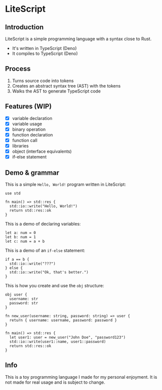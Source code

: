 # LiteScript

## Introduction

LiteScript is a simple programming language with a syntax close to Rust.

- It's written in TypeScript (Deno)
- It compiles to TypeScript (Deno)

## Process

1. Turns source code into tokens
2. Creates an abstract syntax tree (AST) with the tokens
3. Walks the AST to generate TypeScript code

## Features (WIP)

- [x] variable declaration
- [x] variable usage
- [x] binary operation
- [x] function declaration
- [x] function call
- [x] libraries
- [x] object (interface equivalents)
- [x] if-else statement

## Demo & grammar

This is a simple `Hello, World!` program written in LiteScript:

```
use std

fn main() => std::res {
  std::io::write("Hello, World!")
  return std::res::ok
}
```

This is a demo of declaring variables:

```
let a: num = 0
let b: num = 1
let c: num = a + b
```

This is a demo of an `if-else` statement:

```
if a == b {
  std::io::write("???")
} else {
  std::io::write("Ok, that's better.")
}
```

This is how you create and use the `obj` structure:

```
obj user {
  username: str
  password: str
}

fn new_user(username: string, password: string) => user {
  return { username: username, password: password }
}

fn main() => std::res {
  let user1: user = new_user("John Doe", "password123")
  std::io::write(user1::name, user1::password)
  return std::res::ok
}
```

## Info

This is a toy programming language I made for my personal enjoyment. It is not made for real usage and is subject to change.
